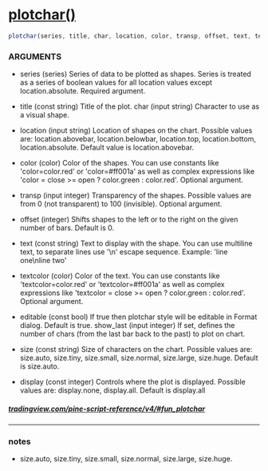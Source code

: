# [plotchar()](https://www.tradingview.com/pine-script-reference/v4/#fun_plotchar)

```javascript
plotchar(series, title, char, location, color, transp, offset, text, textcolor, editable, size, show_last, display) → void
```

### ARGUMENTS
- series (series) Series of data to be plotted as shapes. Series is treated as a series of boolean values for all location values except location.absolute. Required argument.

- title (const string) Title of the plot.
char (input string) Character to use as a visual shape.

- location (input string) Location of shapes on the chart. Possible values are: location.abovebar, location.belowbar, location.top, location.bottom, location.absolute. Default value is location.abovebar.

- color (color) Color of the shapes. You can use constants like 'color=color.red' or 'color=#ff001a' as well as complex expressions like 'color = close >= open ? color.green : color.red'. Optional argument.

- transp (input integer) Transparency of the shapes. Possible values are from 0 (not transparent) to 100 (invisible). Optional argument.
- offset (integer) Shifts shapes to the left or to the right on the given number of bars. Default is 0.

- text (const string) Text to display with the shape. You can use multiline text, to separate lines use '\n' escape sequence. Example: 'line one\nline two'

- textcolor (color) Color of the text. You can use constants like 'textcolor=color.red' or 'textcolor=#ff001a' as well as complex expressions like 'textcolor = close >= open ? color.green : color.red'. Optional argument.

- editable (const bool) If true then plotchar style will be editable in Format dialog. Default is true.
show_last (input integer) If set, defines the number of chars (from the last bar back to the past) to plot on chart.

- size (const string) Size of characters on the chart. Possible values are: size.auto, size.tiny, size.small, size.normal, size.large, size.huge. Default is size.auto.

- display (const integer) Controls where the plot is displayed. Possible values are: display.none, display.all. Default is display.all

##### [tradingview.com/pine-script-reference/v4/#fun_plotchar](https://www.tradingview.com/pine-script-reference/v4/#fun_plotchar)

---
### notes
- size.auto, size.tiny, size.small, size.normal, size.large, size.huge. 
